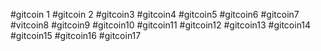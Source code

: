 #gitcoin 1
#gitcoin 2
#gitcoin3
#gitcoin4
#gitcoin5
#gitcoin6
#gitcoin7
#vitcoin8
#gitcoin9
#gitcoin10
#gitcoin11
#gitcoin12
#gitcoin13
#gitcoin14
#gitcoin15
#gitcoin16
#gitcoin17
